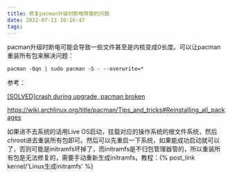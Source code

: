 ```yaml
---
title: 修复pacman升级时断电导致的问题
date: 2022-07-11 10:16:47
tags:
---
```


pacman升级时断电可能会导致一些文件甚至是内核变成0长度。可以让pacman重装所有包来解决问题：

```shell
pacman -Qqn | sudo pacman -S - --overwrite=*
```

参考：

[[SOLVED]crash during upgrade, pacman broken](https://bbs.archlinux.org/viewtopic.php?id=250008)

<https://wiki.archlinux.org/title/pacman/Tips_and_tricks#Reinstalling_all_packages>

如果进不去系统的话用Live OS启动，挂载对应的操作系统的根文件系统，然后chroot进去重装所有包即可。然后可以先重启一下系统，如果能成功启动就可以了，否则可能是initramfs坏掉了，而initramfs是不归包管理器管的，所以重装所有包是无法修复的，需要手动重新生成initramfs，教程：{% post_link kernel/'Linux生成initramfs' %}
